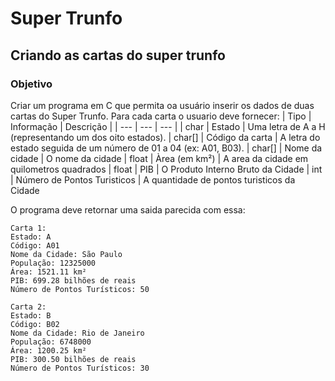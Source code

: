 # Super Trunfo
## Criando as cartas do super trunfo
### Objetivo
Criar um programa em C que permita oa usuário inserir os dados de duas cartas do Super Trunfo. Para cada carta o usuario deve fornecer:
| Tipo | Informação | Descrição |
| --- | --- | --- | 
| char | Estado | Uma letra de A a H (representando um dos oito estados).
| char[] | Código da carta |  A letra do estado seguida de um número de 01 a 04 (ex: A01, B03).
| char[] | Nome da cidade | O nome da cidade
| float | Àrea (em km²) | A area da cidade em quilometros quadrados
| float | PIB | O Produto Interno Bruto da Cidade 
| int | Número de Pontos Turisticos | A quantidade de pontos turisticos da Cidade 

O programa deve retornar uma saida parecida com essa:

````
Carta 1:
Estado: A
Código: A01
Nome da Cidade: São Paulo
População: 12325000
Área: 1521.11 km²
PIB: 699.28 bilhões de reais
Número de Pontos Turísticos: 50

Carta 2:
Estado: B
Código: B02
Nome da Cidade: Rio de Janeiro
População: 6748000
Área: 1200.25 km²
PIB: 300.50 bilhões de reais
Número de Pontos Turísticos: 30    
````